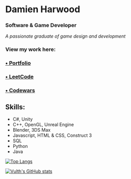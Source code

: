 # Damien Harwood
### Software & Game Developer

*A passionate graduate of game design and development*

### View my work here:
### [• Portfolio](https://vulth-01.github.io)
### [• LeetCode](https://leetcode.com/u/Vulth/)
### [• Codewars](https://www.codewars.com/users/Vulth)

## Skills: 
- C#, Unity
- C++, OpenGL, Unreal Engine
- Blender, 3DS Max
- Javascript, HTML & CSS, Construct 3
- SQL
- Python
- Java

  

[![Top Langs](https://github-readme-stats.vercel.app/api/top-langs/?username=vulth01&layout=pie&bg_color=f9c0fc&title_color=000000&text_color=000000&border_color=000000)](https://github.com/vulth01/github-readme-stats) 


[![Vulth's GitHub stats](https://github-readme-stats.vercel.app/api?username=vulth01&bg_color=f9c0fc&title_color=000000&text_color=000000&border_color=000000&show_icons=true&rank_icon=github&include_all_commits=true&custom_title=My%20Github%20Stats:&ring_color=ffffff)](https://github.com/vulth01/github-readme-stats) 
